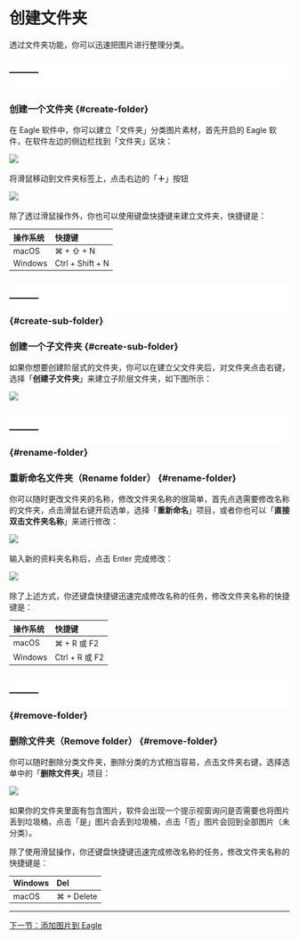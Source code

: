# 创建文件夹

透过文件夹功能，你可以迅速把图片进行整理分类。

![](/assets/hr.png)

### 创建一个文件夹 {#create-folder}

在 Eagle 软件中，你可以建立「文件夹」分类图片素材，首先开启的 Eagle 软件，在软件左边的侧边栏找到「文件夹」区块：

![](http://via.placeholder.com/350x150)

将滑鼠移动到文件夹标签上，点击右边的「**＋**」按钮

![](http://via.placeholder.com/350x150)

除了透过滑鼠操作外，你也可以使用键盘快捷键来建立文件夹，快捷键是：

| 操作系统 | 快捷键 |
| :--- | :--- |
| macOS | ⌘ + ⇧ + N |
| Windows | Ctrl + Shift + N |

### ![](/assets/hr.png) {#create-sub-folder}

### 创建一个子文件夹 {#create-sub-folder}

如果你想要创建阶层式的文件夹，你可以在建立父文件夹后，对文件夹点击右键，选择「**创建子文件夹**」来建立子阶层文件夹，如下图所示：

![](http://via.placeholder.com/350x150)

### ![](/assets/hr.png) {#rename-folder}

### 重新命名文件夹（Rename folder） {#rename-folder}

你可以随时更改文件夹的名称，修改文件夹名称的很简单，首先点选需要修改名称的文件夹，点击滑鼠右键开启选单，选择「**重新命名**」项目，或者你也可以「**直接双击文件夹名称**」来进行修改：

![](http://via.placeholder.com/350x150)

输入新的资料夹名称后，点击 Enter 完成修改：

![](http://via.placeholder.com/350x150)

除了上述方式，你还键盘快捷键迅速完成修改名称的任务，修改文件夹名称的快捷键是：

| 操作系统 | 快捷键 |
| :--- | :--- |
| macOS | ⌘ + R 或 F2 |
| Windows | Ctrl + R 或 F2 |

### ![](/assets/hr.png) {#remove-folder}

### 删除文件夹（Remove folder） {#remove-folder}

你可以随时删除分类文件夹，删除分类的方式相当容易，点击文件夹右键，选择选单中的「**删除文件夹**」项目：

![](http://via.placeholder.com/350x150)

如果你的文件夹里面有包含图片，软件会出现一个提示视窗询问是否需要也将图片丢到垃圾桶，点击「是」图片会丢到垃圾桶，点击「否」图片会回到全部图片（未分类）。

除了使用滑鼠操作，你还键盘快捷键迅速完成修改名称的任务，修改文件夹名称的快捷键是：

| Windows | Del |
| :--- | :--- |
| macOS | ⌘ + Delete |

---

[下一节：添加图片到 Eagle](/add-images.md)

